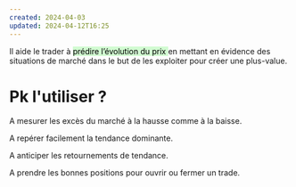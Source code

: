 ```yaml
---
created: 2024-04-03
updated: 2024-04-12T16:25
---
```

Il aide le trader à <mark style="background: #BBFABBA6;">prédire l’évolution du prix </mark>en mettant en évidence des situations de marché dans le but de les exploiter pour créer une plus-value.

# Pk l'utiliser ?
A mesurer les excès du marché à la hausse comme à la baisse.

A repérer facilement la tendance dominante.

A anticiper les retournements de tendance.

A prendre les bonnes positions pour ouvrir ou fermer un trade.